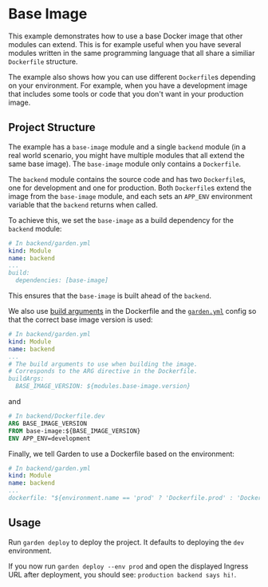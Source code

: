 # Base Image

This example demonstrates how to use a base Docker image that other modules can extend. This is for example useful when you have several modules written in the same programming language that all share a similiar `Dockerfile` structure.

The example also shows how you can use different `Dockerfile`s depending on your environment. For example, when you have a development image that includes some tools or code that you don't want in your production image.

## Project Structure

The example has a `base-image` module and a single `backend` module (in a real world scenario, you might have multiple modules that all extend the same base image). The `base-image` module only contains a `Dockerfile`.

The `backend` module contains the source code and has two `Dockerfile`s, one for development and one for production. Both `Dockerfile`s extend the image from the `base-image` module, and each sets an `APP_ENV` environment variable that the `backend` returns when called.

To achieve this, we set the `base-image` as a build dependency for the `backend` module:

```yaml
# In backend/garden.yml
kind: Module
name: backend
...
build:
  dependencies: [base-image]
```

This ensures that the `base-image` is built ahead of the `backend`.

We also use [build arguments](https://docs.docker.com/engine/reference/builder/#arg) in the Dockerfile and the [`garden.yml`](https://docs.garden.io/reference/module-types/container#buildargs) config so that the correct base image version is used:

```yaml
# In backend/garden.yml
kind: Module
name: backend
...
# The build arguments to use when building the image.
# Corresponds to the ARG directive in the Dockerfile.
buildArgs:
  BASE_IMAGE_VERSION: ${modules.base-image.version}
```

and

```Dockerfile
# In backend/Dockerfile.dev
ARG BASE_IMAGE_VERSION
FROM base-image:${BASE_IMAGE_VERSION}
ENV APP_ENV=development
```

Finally, we tell Garden to use a Dockerfile based on the environment:

```yaml
# In backend/garden.yml
kind: Module
name: backend
...
dockerfile: "${environment.name == 'prod' ? 'Dockerfile.prod' : 'Dockerfile.dev'}"
```

## Usage

Run `garden deploy` to deploy the project. It defaults to deploying the `dev` environment.

If you now run `garden deploy --env prod` and open the displayed Ingress URL after deployment, you should see: `production backend says hi!`.
